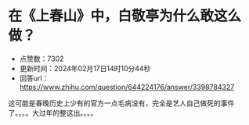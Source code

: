 # 在《上春山》中，白敬亭为什么敢这么做？
- 点赞数：7302
- 更新时间：2024年02月17日14时10分44秒
- 回答url：https://www.zhihu.com/question/644224176/answer/3398784327
<body>
 <p data-pid="HlwBHqzZ">这可能是春晚历史上少有的官方一点毛病没有，完全是艺人自己做死的事件了。。。。大过年的整这出。。。。</p>
</body>